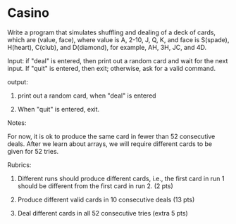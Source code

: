 # Casino
Write a program that simulates shuffling and dealing of a deck of cards, which are (value, face), where value is A, 2-10, J, Q, K, and face is S(spade), H(heart), C(club), and D(diamond), for example, AH, 3H, JC, and 4D.

Input: if "deal" is entered, then print out a random card and wait for the next input. If "quit" is entered, then exit; otherwise, ask for a valid command. 

output:

1) print out a random card, when "deal" is entered

2) When "quit" is entered, exit.

Notes:

For now, it is ok to produce the same card in fewer than 52 consecutive deals. After we learn about arrays, we will require different cards to be given for 52 tries.

Rubrics: 

1) Different runs should produce different cards, i.e., the first card in run 1 should be different from the first card in run 2. (2 pts)

2) Produce different valid cards in 10 consecutive deals (13 pts)

3) Deal different cards in all 52 consecutive tries (extra 5 pts)
